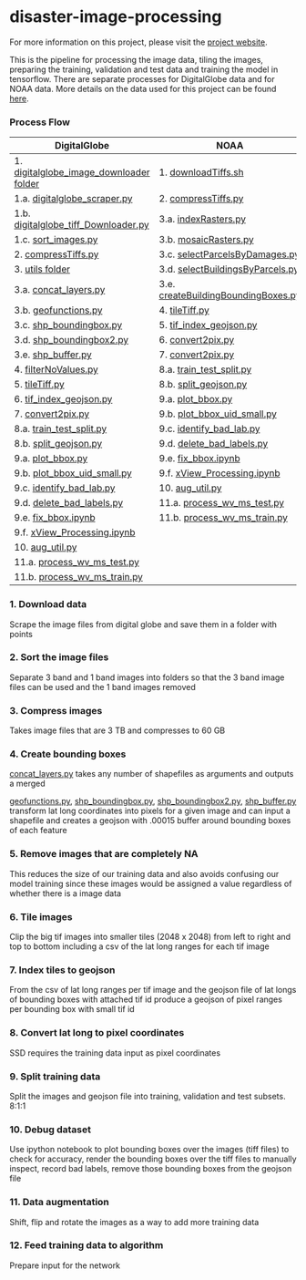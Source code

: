 # disaster-image-processing

For more information on this project, please visit the [project website](https://dds-lab.github.io/disaster-damage-detection/).

This is the pipeline for processing the image data, tiling the images, preparing the training, validation and test data and training the model in tensorflow.  There are separate processes for DigitalGlobe data and for NOAA data.  More details on the data used for this project can be found [here](https://github.com/DDS-Lab/disaster-image-processing/blob/master/data.md). 

### Process Flow

| DigitalGlobe | NOAA |
| --------------------- | --------------------|
|1. [digitalglobe_image_downloader folder](https://github.com/DDS-Lab/disaster-image-processing/tree/master/scripts/digitalglobe_image_downloader)|1. [downloadTiffs.sh](https://github.com/DDS-Lab/disaster-image-processing/blob/master/scripts/raster-processing/raster_downloading/downloadTiffs.sh)|
|1.a. [digitalglobe_scraper.py](https://github.com/DDS-Lab/disaster-image-processing/blob/master/scripts/digitalglobe_image_downloader/digitalglobe_scraper.py)|2. [compressTiffs.py](https://github.com/DDS-Lab/disaster-image-processing/blob/master/scripts/raster-processing/raster_utilities/compressTiffs.py)|
|1.b. [digitalglobe_tiff_Downloader.py](https://github.com/DDS-Lab/disaster-image-processing/blob/master/scripts/digitalglobe_image_downloader/digitalglobe_tiff_downloader.py)|3.a. [indexRasters.py](https://github.com/DDS-Lab/disaster-image-processing/blob/master/scripts/raster-processing/raster_indexing/indexRasters.py)|
|1.c. [sort_images.py](https://github.com/DDS-Lab/harvey-data-processing/blob/script_cleaning/band_sorting/sort_images.py)|3.b. [mosaicRasters.py](https://github.com/DDS-Lab/disaster-image-processing/blob/master/scripts/raster-processing/raster_mosaicking/mosaicRasters.py)|
|2. [compressTiffs.py](https://github.com/DDS-Lab/disaster-image-processing/blob/master/scripts/raster-processing/raster_utilities/compressTiffs.py)|3.c. [selectParcelsByDamages.py](https://github.com/DDS-Lab/disaster-image-processing/blob/master/training-data-processing/training-data-processing/selectParcelsByDamages.py)|
|3. [utils folder](https://github.com/DDS-Lab/disaster-image-processing/tree/master/scripts/utils)|3.d. [selectBuildingsByParcels.py](https://github.com/DDS-Lab/disaster-image-processing/blob/master/scripts/training-data-processing/training_set_creation/selectBuildingsByParcels.py)|
|3.a. [concat_layers.py](https://github.com/DDS-Lab/disaster-image-processing/blob/master/scripts/utils/concat_layers.py)|3.e. [createBuildingBoundingBoxes.py](https://github.com/DDS-Lab/disaster-image-processing/blob/master/training-data-processing/training-data-processing/createBuildingBoundingBoxes.py)|
|3.b. [geofunctions.py](https://github.com/DDS-Lab/disaster-image-processing/blob/master/scripts/utils/geofunctions.py)|4. [tileTiff.py](https://github.com/DDS-Lab/disaster-image-processing/blob/master/scripts/raster-processing/raster_tiling/tileTiff.py)|
|3.c. [shp_boundingbox.py](https://github.com/DDS-Lab/disaster-image-processing/blob/master/scripts/utils/shp_boundingbox.py)|5. [tif_index_geojson.py](https://github.com/DDS-Lab/disaster-image-processing/blob/master/scripts/tif_index_geojson.py)|
|3.d. [shp_boundingbox2.py](https://github.com/DDS-Lab/disaster-image-processing/blob/master/scripts/utils/shp_boundingbox2.py)|6. [convert2pix.py](https://github.com/DDS-Lab/disaster-image-processing/blob/master/scripts/utils/convert2pix.py)|
|3.e. [shp_buffer.py](https://github.com/DDS-Lab/disaster-image-processing/blob/master/scripts/utils/shp_buffer.py)|7. [convert2pix.py](https://github.com/DDS-Lab/disaster-image-processing/blob/master/utils/convert2pix.py)|
|4. [filterNoValues.py](https://github.com/DDS-Lab/disaster-image-processing/blob/master/scripts/raster-processing/raster_sorting/filterNoValues.py)|8.a. [train_test_split.py](https://github.com/DDS-Lab/harvey_data_process/blob/master/train_test_split.py)|
|5. [tileTiff.py](https://github.com/DDS-Lab/disaster-image-processing/blob/master/scripts/raster-processing/raster_tiling/tileTiff.py)|8.b. [split_geojson.py](https://github.com/DDS-Lab/harvey_data_process/blob/master/split_geojson.py)|
|6. [tif_index_geojson.py](https://github.com/DDS-Lab/disaster-image-processing/blob/master/scripts/tif_index_geojson.py)|9.a. [plot_bbox.py](https://github.com/DDS-Lab/harvey_data_process/blob/master/plot_bbox.py)|
|7. [convert2pix.py](https://github.com/DDS-Lab/disaster-image-processing/blob/master/scripts/utils/convert2pix.py)|9.b. [plot_bbox_uid_small.py](https://github.com/DDS-Lab/harvey_data_process/blob/master/plot_bbox_uid_small.py)|
|8.a. [train_test_split.py](https://github.com/DDS-Lab/harvey_data_process/blob/master/train_test_split.py)|9.c. [identify_bad_lab.py](https://github.com/DDS-Lab/harvey_data_process/blob/master/identify_bad_labels.py)|
|8.b. [split_geojson.py](https://github.com/DDS-Lab/harvey_data_process/blob/master/split_geojson.py)|9.d. [delete_bad_labels.py](https://github.com/DDS-Lab/harvey_data_process/blob/master/delete_bad_labels.py)|
|9.a. [plot_bbox.py](https://github.com/DDS-Lab/harvey_data_process/blob/master/plot_bbox.py)|9.e. [fix_bbox.ipynb](https://github.com/DDS-Lab/harvey_data_process/blob/master/fix_bbox.ipynb)|
|9.b. [plot_bbox_uid_small.py](https://github.com/DDS-Lab/harvey_data_process/blob/master/plot_bbox_uid_small.py)|9.f. [xView_Processing.ipynb](https://github.com/DDS-Lab/harvey_data_process/blob/master/xView_Processing.ipynb)|
|9.c. [identify_bad_lab.py](https://github.com/DDS-Lab/harvey_data_process/blob/master/identify_bad_labels.py)|10. [aug_util.py](https://github.com/DDS-Lab/harvey_data_process/blob/master/aug_util.py)|
|9.d. [delete_bad_labels.py](https://github.com/DDS-Lab/harvey_data_process/blob/master/delete_bad_labels.py)|11.a. [process_wv_ms_test.py](https://github.com/DDS-Lab/harvey_data_process/blob/master/process_wv_ms_test.py)|
|9.e. [fix_bbox.ipynb](https://github.com/DDS-Lab/harvey_data_process/blob/master/fix_bbox.ipynb)|11.b. [process_wv_ms_train.py](https://github.com/DDS-Lab/harvey_data_process/blob/master/process_wv_ms_train.py)|
|9.f. [xView_Processing.ipynb](https://github.com/DDS-Lab/harvey_data_process/blob/master/xView_Processing.ipynb)||
|10. [aug_util.py](https://github.com/DDS-Lab/harvey_data_process/blob/master/aug_util.py)||
|11.a. [process_wv_ms_test.py](https://github.com/DDS-Lab/harvey_data_process/blob/master/process_wv_ms_test.py)||
|11.b. [process_wv_ms_train.py](https://github.com/DDS-Lab/harvey_data_process/blob/master/process_wv_ms_train.py)||

### 1. Download data

Scrape the image files from digital globe and save them in a folder with points

### 2. Sort the image files

Separate 3 band and 1 band images into folders so that the 3 band image files can be used and the 1 band images removed

### 3. Compress images

Takes image files that are 3 TB and compresses to 60 GB

### 4. Create bounding boxes

[concat_layers.py](https://github.com/DDS-Lab/disaster-image-processing/blob/master/utils/concat_layers.py) takes any number of shapefiles as arguments and outputs a merged

[geofunctions.py](https://github.com/DDS-Lab/disaster-image-processing/blob/master/utils/geofunctions.py), [shp_boundingbox.py](https://github.com/DDS-Lab/disaster-image-processing/blob/master/utils/shp_boundingbox.py), [shp_boundingbox2.py](https://github.com/DDS-Lab/disaster-image-processing/blob/master/utils/shp_boundingbox2.py), [shp_buffer.py](https://github.com/DDS-Lab/disaster-image-processing/blob/master/utils/shp_buffer.py) transform lat long coordinates into pixels for a given image and can input a shapefile and creates a geojson with .00015 buffer around bounding boxes of each feature

### 5. Remove images that are completely NA

This reduces the size of our training data and also avoids confusing our model training since these images would be assigned a value regardless of whether there is a image data

### 6. Tile images

Clip the big tif images into smaller tiles (2048 x 2048) from left to right and top to bottom including a csv of the lat long ranges for each tif image

### 7. Index tiles to geojson

From the csv of lat long ranges per tif image and the geojson file of lat longs of bounding boxes with attached tif id produce a geojson of pixel ranges per bounding box with small tif id

### 8. Convert lat long to pixel coordinates

SSD requires the training data input as pixel coordinates

### 9. Split training data

Split the images and geojson file into training, validation and test subsets.  8:1:1

### 10. Debug dataset

Use ipython notebook to plot bounding boxes over the images (tiff files) to check for accuracy, render the bounding boxes over the tiff files to manually inspect, record bad labels, remove those bounding boxes from the geojson file

### 11. Data augmentation

Shift, flip and rotate the images as a way to add more training data

### 12. Feed training data to algorithm
Prepare input for the network


